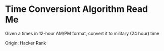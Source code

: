# Time Conversiont Algorithm Read Me

Given a times in 12-hour AM/PM format, convert it to military (24 hour) time

Origin: Hacker Rank